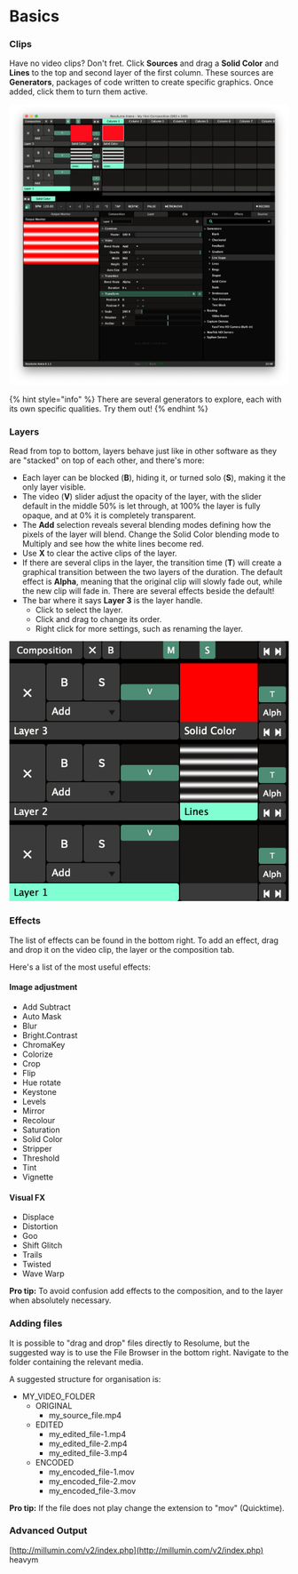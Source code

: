 # Basics

### Clips

Have no video clips? Don't fret. Click **Sources** and drag a **Solid Color** and **Lines** to the top and second layer of the first column. These sources are **Generators**, packages of code written to create specific graphics. Once added, click them to turn them active.

![](../../../.gitbook/assets/resolume-layers-active.png)

{% hint style="info" %}
There are several generators to explore, each with its own specific qualities. Try them out!
{% endhint %}

### Layers

Read from top to bottom, layers behave just like in other software as they are "stacked" on top of each other, and there's more:

* Each layer can be blocked \(**B**\), hiding it, or turned solo \(**S**\), making it the only layer visible.
* The video \(**V**\) slider adjust the opacity of the layer, with the slider default in the middle 50% is let through, at 100% the layer is fully opaque, and at 0% it is completely transparent.
* The **Add** selection reveals several blending modes defining how the pixels of the layer will blend. Change the Solid Color blending mode to Multiply and see how the white lines become red.
* Use **X** to clear the active clips of the layer.
* If there are several clips in the layer, the transition time \(**T**\) will create a graphical transition between the two layers of the duration. The default effect is **Alpha**, meaning that the original clip will slowly fade out, while the new clip will fade in. There are several effects beside the default!
* The bar where it says **Layer 3** is the layer handle.
  * Click to select the layer.
  * Click and drag to change its order.
  * Right click for more settings, such as renaming the layer.

![](../../../.gitbook/assets/resolume-layers%20%282%29.jpg)

### Effects

The list of effects can be found in the bottom right. To add an effect, drag and drop it on the video clip, the layer or the composition tab.

Here's a list of the most useful effects:

#### Image adjustment

* Add Subtract
* Auto Mask
* Blur
* Bright.Contrast
* ChromaKey
* Colorize
* Crop
* Flip
* Hue rotate
* Keystone
* Levels
* Mirror
* Recolour
* Saturation
* Solid Color
* Stripper
* Threshold
* Tint
* Vignette

#### Visual FX

* Displace
* Distortion
* Goo
* Shift Glitch
* Trails
* Twisted
* Wave Warp

**Pro tip:** To avoid confusion add effects to the composition, and to the layer when absolutely necessary.

### Adding files

It is possible to "drag and drop" files directly to Resolume, but the suggested way is to use the File Browser in the bottom right. Navigate to the folder containing the relevant media.

A suggested structure for organisation is:

* MY\_VIDEO\_FOLDER
  * ORIGINAL
    * my\_source\_file.mp4
  * EDITED
    * my\_edited\_file-1.mp4
    * my\_edited\_file-2.mp4
    * my\_edited\_file-3.mp4
  * ENCODED
    * my\_encoded\_file-1.mov
    * my\_encoded\_file-2.mov
    * my\_encoded\_file-3.mov

**Pro tip:** If the file does not play change the extension to "mov" \(Quicktime\).

### Advanced Output

[http://millumin.com/v2/index.php](http://millumin.com/v2/index.php) heavym

